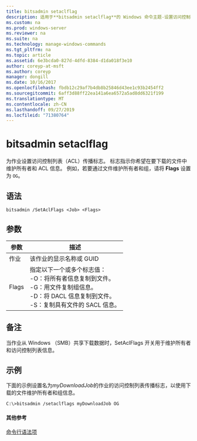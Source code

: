```yaml
---
title: bitsadmin setaclflag
description: 适用于**bitsadmin setaclflag**的 Windows 命令主题-设置访问控制列表传播标志。
ms.custom: na
ms.prod: windows-server
ms.reviewer: na
ms.suite: na
ms.technology: manage-windows-commands
ms.tgt_pltfrm: na
ms.topic: article
ms.assetid: 6e3bcda0-827d-4dfd-8384-d1da018f3e10
author: coreyp-at-msft
ms.author: coreyp
manager: dongill
ms.date: 10/16/2017
ms.openlocfilehash: fbdb12c29af7b4db8b25846d43ee1c93b2454ff2
ms.sourcegitcommit: 6aff3d88ff22ea141a6ea6572a5ad8dd6321f199
ms.translationtype: MT
ms.contentlocale: zh-CN
ms.lasthandoff: 09/27/2019
ms.locfileid: "71380764"
---
```

# <a name="bitsadmin-setaclflag"></a>bitsadmin setaclflag

为作业设置访问控制列表（ACL）传播标志。 标志指示你希望在要下载的文件中维护所有者和 ACL 信息。 例如，若要通过文件维护所有者和组，请将 **Flags** 设置为 `OG`。

## <a name="syntax"></a>语法

```
bitsadmin /SetAclFlags <Job> <Flags>
```

## <a name="parameters"></a>参数

|参数|描述|
|---------|-----------|
|作业|该作业的显示名称或 GUID|
|Flags|指定以下一个或多个标志值：</br>-O：将所有者信息复制到文件。</br>-G：用文件复制组信息。</br>-D：将 DACL 信息复制到文件。</br>-S：复制具有文件的 SACL 信息。|

## <a name="remarks"></a>备注

当作业从 Windows （SMB）共享下载数据时，SetAclFlags 开关用于维护所有者和访问控制列表信息。

## <a name="BKMK_examples"></a>示例

下面的示例设置名为*myDownloadJob*的作业的访问控制列表传播标志，以使用下载的文件维护所有者和组信息。
```
C:\>bitsadmin /setaclflags myDownloadJob OG
```

#### <a name="additional-references"></a>其他参考

[命令行语法项](command-line-syntax-key.md)